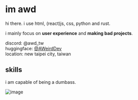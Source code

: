 # im awd
hi there. i use html, (react)js, css, python and rust.

i mainly focus on **user experience** and **making bad projects**.

discord: @awd_tw<br />
huggingface: [@AWeirdDev](https://huggingface.co/AWeirdDev)<br />
location: new taipei city, taiwan

## skills
i am capable of being a dumbass.
 
![image](https://github.com/user-attachments/assets/76b79a8b-d32b-4ca1-8005-f9883545911b)

